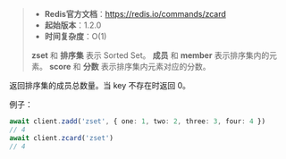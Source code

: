 > - **Redis官方文档**：https://redis.io/commands/zcard
> - **起始版本**：1.2.0
> - **时间复杂度**：O(1)
>
> **zset** 和 **排序集** 表示 Sorted Set。
> **成员** 和 **member** 表示排序集内的元素。
> **score** 和 **分数** 表示排序集内元素对应的分数。

返回排序集的成员总数量。当 key 不存在时返回 0。

例子：

```typescript
await client.zadd('zset', { one: 1, two: 2, three: 3, four: 4 })
// 4
await client.zcard('zset')
// 4
```
